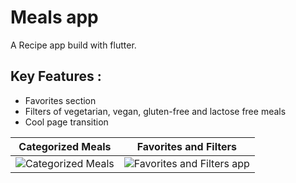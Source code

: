# Meals app

A Recipe app build with flutter.

## Key Features : 
 - Favorites section 
 - Filters of vegetarian, vegan, gluten-free and lactose free meals
 - Cool page transition

Categorized Meals | Favorites and Filters 
:-------------------------:|:-------------------------:
![Categorized Meals](https://media.giphy.com/media/alzFfLQwQALk8AnyZy/giphy.gif)   |  ![Favorites and Filters app](https://media.giphy.com/media/0SdpTsyHL2q1yyFJIL/giphy.gif) 
